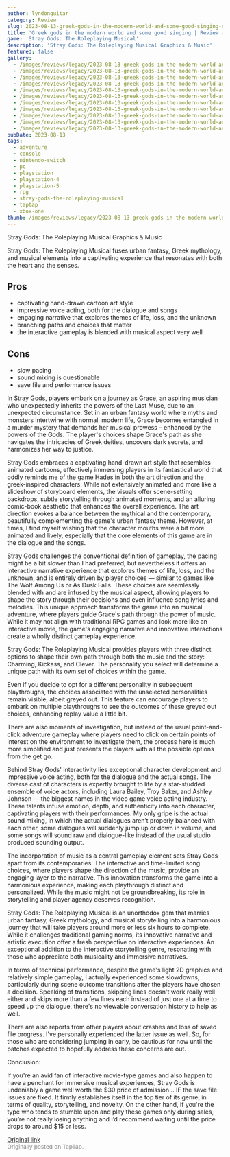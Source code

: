 ```yaml
---
author: lyndonguitar
category: Review
slug: 2023-08-13-greek-gods-in-the-modern-world-and-some-good-singing-review-stray-gods-the-roleplaying
title: 'Greek gods in the modern world and some good singing | Review - Stray Gods: The Roleplaying Musical'
game: 'Stray Gods: The Roleplaying Musical'
description: 'Stray Gods: The Roleplaying Musical Graphics & Music'
featured: false
gallery:
  - /images/reviews/legacy/2023-08-13-greek-gods-in-the-modern-world-and-some-good-singing--review---stray-gods-the-roleplaying-0.avif
  - /images/reviews/legacy/2023-08-13-greek-gods-in-the-modern-world-and-some-good-singing--review---stray-gods-the-roleplaying-1.avif
  - /images/reviews/legacy/2023-08-13-greek-gods-in-the-modern-world-and-some-good-singing--review---stray-gods-the-roleplaying-2.avif
  - /images/reviews/legacy/2023-08-13-greek-gods-in-the-modern-world-and-some-good-singing--review---stray-gods-the-roleplaying-3.avif
  - /images/reviews/legacy/2023-08-13-greek-gods-in-the-modern-world-and-some-good-singing--review---stray-gods-the-roleplaying-4.avif
  - /images/reviews/legacy/2023-08-13-greek-gods-in-the-modern-world-and-some-good-singing--review---stray-gods-the-roleplaying-5.avif
  - /images/reviews/legacy/2023-08-13-greek-gods-in-the-modern-world-and-some-good-singing--review---stray-gods-the-roleplaying-6.avif
  - /images/reviews/legacy/2023-08-13-greek-gods-in-the-modern-world-and-some-good-singing--review---stray-gods-the-roleplaying-7.avif
  - /images/reviews/legacy/2023-08-13-greek-gods-in-the-modern-world-and-some-good-singing--review---stray-gods-the-roleplaying-8.avif
  - /images/reviews/legacy/2023-08-13-greek-gods-in-the-modern-world-and-some-good-singing--review---stray-gods-the-roleplaying-9.avif
  - /images/reviews/legacy/2023-08-13-greek-gods-in-the-modern-world-and-some-good-singing--review---stray-gods-the-roleplaying-10.avif
pubDate: 2023-08-13
tags:
  - adventure
  - console
  - nintendo-switch
  - pc
  - playstation
  - playstation-4
  - playstation-5
  - rpg
  - stray-gods-the-roleplaying-musical
  - taptap
  - xbox-one
thumb: /images/reviews/legacy/2023-08-13-greek-gods-in-the-modern-world-and-some-good-singing--review---stray-gods-the-roleplaying-0.avif
---
```


Stray Gods: The Roleplaying Musical
Graphics & Music

Stray Gods: The Roleplaying Musical fuses urban fantasy, Greek mythology, and musical elements into a captivating experience that resonates with both the heart and the senses.




## Pros
- captivating hand-drawn cartoon art style
- impressive voice acting, both for the dialogue and songs
- engaging narrative that explores themes of life, loss, and the unknown
- branching paths and choices that matter
- the interactive gameplay is blended with musical aspect very well
## Cons
- slow pacing
- sound mixing is questionable
- save file and performance issues


In Stray Gods, players embark on a journey as Grace, an aspiring musician who unexpectedly inherits the powers of the Last Muse, due to an unexpected circumstance. Set in an urban fantasy world where myths and monsters intertwine with normal, modern life, Grace becomes entangled in a murder mystery that demands her musical prowess – enhanced by the powers of the Gods. The player's choices shape Grace's path as she navigates the intricacies of Greek deities, uncovers dark secrets, and harmonizes her way to justice.

Stray Gods embraces a captivating hand-drawn art style that resembles animated cartoons, effectively immersing players in its fantastical world that oddly reminds me of the game Hades in both the art direction and the greek-inspired characters. While not extensively animated and more like a slideshow of storyboard elements, the visuals offer scene-setting backdrops, subtle storytelling through animated moments, and an alluring comic-book aesthetic that enhances the overall experience. The art direction evokes a balance between the mythical and the contemporary, beautifully complementing the game's urban fantasy theme. However, at times, I find myself wishing that the character mouths were a bit more animated and lively, especially that the core elements of this game are in the dialogue and the songs.

Stray Gods challenges the conventional definition of gameplay, the pacing might be a bit slower than I had preferred, but nevertheless it offers an interactive narrative experience that explores themes of life, loss, and the unknown, and is entirely driven by player choices — similar to games like The Wolf Among Us or As Dusk Falls. These choices are seamlessly blended with and are infused by the musical aspect, allowing players to shape the story through their decisions and even influence song lyrics and melodies. This unique approach transforms the game into an musical adventure, where players guide Grace's path through the power of music. While it may not align with traditional RPG games and look more like an interactive movie, the game's engaging narrative and innovative interactions create a wholly distinct gameplay experience.

Stray Gods: The Roleplaying Musical provides players with three distinct options to shape their own path through both the music and the story: Charming, Kickass, and Clever. The personality you select will determine a unique path with its own set of choices within the game.

Even if you decide to opt for a different personality in subsequent playthroughs, the choices associated with the unselected personalities remain visible, albeit greyed out. This feature can encourage players to embark on multiple playthroughs to see the outcomes of these greyed out choices, enhancing replay value a little bit.

There are also moments of investigation, but instead of the usual point-and-click adventure gameplay where players need to click on certain points of interest on the environment to investigate them, the process here is much more simplified and just presents the players with all the possible options from the get go.

Behind Stray Gods' interactivity lies exceptional character development and impressive voice acting, both for the dialogue and the actual songs. The diverse cast of characters is expertly brought to life by a star-studded ensemble of voice actors, including Laura Bailey, Troy Baker, and Ashley Johnson — the biggest names in the video game voice acting industry. These talents infuse emotion, depth, and authenticity into each character, captivating players with their performances. My only gripe is the actual sound mixing, in which the actual dialogues aren’t properly balanced with each other, some dialogues will suddenly jump up or down in volume, and some songs will sound raw and dialogue-like instead of the usual studio produced sounding output.

The incorporation of music as a central gameplay element sets Stray Gods apart from its contemporaries. The interactive and time-limited song choices, where players shape the direction of the music, provide an engaging layer to the narrative. This innovation transforms the game into a harmonious experience, making each playthrough distinct and personalized. While the music might not be groundbreaking, its role in storytelling and player agency deserves recognition.

Stray Gods: The Roleplaying Musical is an unorthodox gem that marries urban fantasy, Greek mythology, and musical storytelling into a harmonious journey that will take players around more or less six hours to complete. While it challenges traditional gaming norms, its innovative narrative and artistic execution offer a fresh perspective on interactive experiences. An exceptional addition to the interactive storytelling genre, resonating with those who appreciate both musicality and immersive narratives.

In terms of technical performance, despite the game's light 2D graphics and relatively simple gameplay, I actually experienced some slowdowns, particularly during scene outcome transitions after the players have chosen a decision. Speaking of transitions, skipping lines doesn't work really well either and skips more than a few lines each instead of just one at a time to speed up the dialogue, there's no viewable conversation history to help as well.

There are also reports from other players about crashes and loss of saved file progress. I've personally experienced the latter issue as well. So, for those who are considering jumping in early, be cautious for now until the patches expected to hopefully address these concerns are out.

Conclusion:

If you're an avid fan of interactive movie-type games and also happen to have a penchant for immersive musical experiences, Stray Gods is undeniably a game well worth the $30 price of admission… IF the save file issues are fixed. It firmly establishes itself in the top tier of its genre, in terms of quality, storytelling, and novelty. On the other hand, if you're the type who tends to stumble upon and play these games only during sales, you’re not really losing anything and I’d recommend waiting until the price drops to around $15 or less.

[Original link](https://www.taptap.io/post/6136708)<br><span style="font-size: 0.95em; color: #888;">Originally posted on TapTap.</span>
